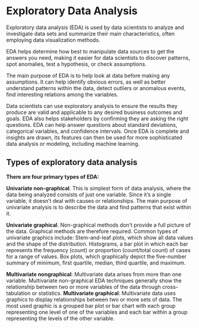 # Exploratory Data Analysis

Exploratory data analysis (EDA) is used by data scientists to analyze and investigate data sets and summarize their main characteristics, often employing data visualization methods.

EDA helps determine how best to manipulate data sources to get the answers you need, making it easier for data scientists to discover patterns, spot anomalies, test a hypothesis, or check assumptions.

The main purpose of EDA is to help look at data before making any assumptions. It can help identify obvious errors, as well as better understand patterns within the data, detect outliers or anomalous events, find interesting relations among the variables.

Data scientists can use exploratory analysis to ensure the results they produce are valid and applicable to any desired business outcomes and goals. EDA also helps stakeholders by confirming they are asking the right questions. EDA can help answer questions about standard deviations, categorical variables, and confidence intervals. Once EDA is complete and insights are drawn, its features can then be used for more sophisticated data analysis or modeling, including machine learning.

## Types of exploratory data analysis

**There are four primary types of EDA:**

**Univariate non-graphical**. This is simplest form of data analysis, where the data being analyzed consists of just one variable. Since it’s a single variable, it doesn’t deal with causes or relationships. The main purpose of univariate analysis is to describe the data and find patterns that exist within it.

**Univariate graphical**. Non-graphical methods don’t provide a full picture of the data. Graphical methods are therefore required. Common types of univariate graphics include:
   Stem-and-leaf plots, which show all data values and the shape of the distribution.
   Histograms, a bar plot in which each bar represents the frequency (count) or proportion (count/total count) of cases for a range of values.
   Box plots, which graphically depict the five-number summary of minimum, first quartile, median, third quartile, and maximum.

**Multivariate nongraphical**: Multivariate data arises from more than one variable. Multivariate non-graphical EDA techniques generally show the relationship between two or more variables of the data through cross-tabulation or statistics.
**Multivariate graphical**: Multivariate data uses graphics to display relationships between two or more sets of data. The most used graphic is a grouped bar plot or bar chart with each group representing one level of one of the variables and each bar within a group representing the levels of the other variable.